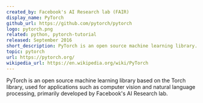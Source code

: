 ```yaml
---
created_by: Facebook's AI Research lab (FAIR)
display_name: PyTorch
github_url: https://github.com/pytorch/pytorch
logo: pytorch.png
related: python, pytorch-tutorial
released: September 2016
short_description: PyTorch is an open source machine learning library.
topic: pytorch
url: https://pytorch.org/
wikipedia_url: https://en.wikipedia.org/wiki/PyTorch
---
```

PyTorch is an open source machine learning library based on the Torch library, used for applications such as computer vision and natural language processing, primarily developed by Facebook's AI Research lab.
